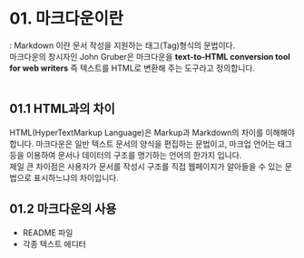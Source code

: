<!--사용방법-->
# 01. 마크다운이란
: Markdown 이란 문서 작성을 지원하는 태그(Tag)형식의 문법이다.
<br> 
마크다운의 창시자인 John Gruber은 마크다운을 <b>text-to-HTML conversion tool for web writers</b> 즉 텍스트를 HTML로 변환해 주는 도구라고 정의합니다.
<br><br>
## 01.1 HTML과의 차이
HTML(HyperTextMarkup Language)은 Markup과 Markdown의 차이를 이해해야 합니다. 마크다운은 일반 텍스트 문서의 양식을 편집하는 문법이고, 마크업 언어는 태그 등을 이용하여 문서나 데이터의 구조를 명기하는 언어의 한가지 입니다.<br>
제일 큰 차이점은 사용자가 문서를 작성시 구조를 직접 웹페이지가 알아들을 수 있는 문법으로 표시하느냐의 차이입니다.

## 01.2 마크다운의 사용
+ README 파일
+ 각종 텍스트 에디터
